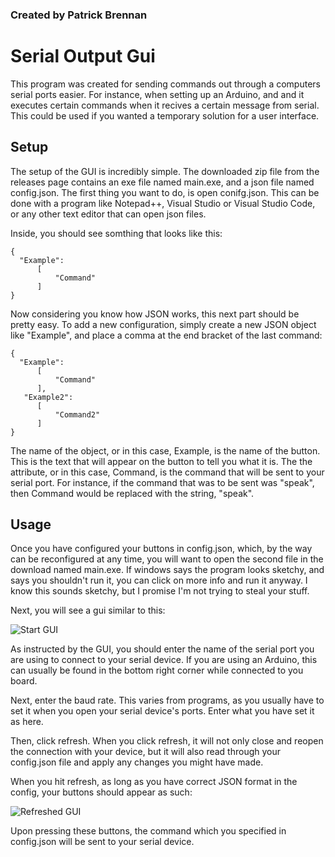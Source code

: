### **Created by Patrick Brennan** ###
# **Serial Output Gui** # 



  This program was created for sending commands out through a computers serial ports easier. For instance, when setting up an Arduino, and   and it executes certain commands when it recives a certain message from serial. This could be used if you wanted a temporary solution     for a user interface.
  
  ## **Setup** ##
  
  The setup of the GUI is incredibly simple. The downloaded zip file from the releases page contains an exe file named main.exe, and a      json file named config.json. The first thing you want to do, is open conifg.json. This can be done with a program like Notepad++,       Visual Studio or Visual Studio Code, or any other text editor that can open json files.
  
  Inside, you should see somthing that looks like this:
  
    {
      "Example":
          [
              "Command"
          ]
    }
    
   Now considering you know how JSON works, this next part should be pretty easy. To add a new configuration, simply create a new JSON object like "Example", and place a comma at the end bracket of the last command:
   
   
    {
      "Example":
          [
              "Command"
          ],
       "Example2":
          [
              "Command2"
          ]
    }
    
        
   The name of the object, or in this case, Example, is the name of the button. This is the text that will appear on the button to tell you what it is. The the attribute, or in this case, Command, is the command that will be sent to your serial port. For instance, if the command that was to be sent was "speak", then Command would be replaced with the string, "speak".
   
 ## **Usage** ##
 
 Once you have configured your buttons in config.json, which, by the way can be reconfigured at any time, you will want to open the second file in the download named main.exe. If windows says the program looks sketchy, and says you shouldn't run it, you can click on more info and run it anyway. I know this sounds sketchy, but I promise I'm not trying to steal your stuff.
 
 Next, you will see a gui similar to this:
 
![Start GUI](https://cdn.discordapp.com/attachments/675532248493326359/675532279375986709/unknown.png)
 
 As instructed by the GUI, you should enter the name of the serial port you are using to connect to your serial device. If you are using an Arduino, this can usually be found in the bottom right corner while connected to you board.
 
 Next, enter the baud rate. This varies from programs, as you usually have to set it when you open your serial device's ports. Enter what you have set it as here.
 
 Then, click refresh. When you click refresh, it will not only close and reopen the connection with your device, but it will also read through your config.json file and apply any changes you might have made.

When you hit refresh, as long as you have correct JSON format in the config, your buttons should appear as such:

![Refreshed GUI](https://cdn.discordapp.com/attachments/675532248493326359/675533781561770033/unknown.png)

Upon pressing these buttons, the command which you specified in config.json will be sent to your serial device.
